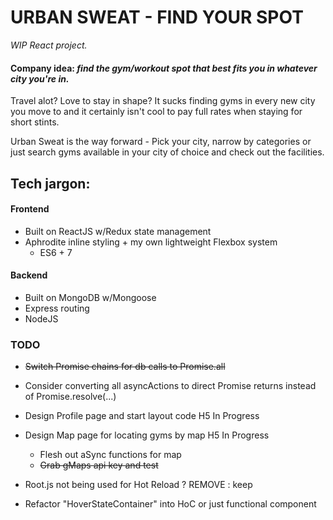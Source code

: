 # URBAN SWEAT - FIND YOUR SPOT 

*WIP React project.*

#### Company idea: <em>find the gym/workout spot that best fits you in whatever city you're in.</em>

Travel alot? Love to stay in shape? It sucks finding gyms in every new city you move to and it certainly isn't cool to pay full rates when staying for short stints.

Urban Sweat is the way forward - Pick your city, narrow by categories or just search gyms available in your city of choice and check out the facilities.

## Tech jargon:
#### Frontend

+ Built on ReactJS w/Redux state management
+ Aphrodite inline styling + my own lightweight Flexbox system
  + ES6 + 7
  
#### Backend

+ Built on MongoDB w/Mongoose
+ Express routing
+ NodeJS

### TODO

+ ~~Switch Promise chains for db calls to Promise.all~~
+ Consider converting all asyncActions to direct Promise returns instead of Promise.resolve(...)
+ Design Profile page and start layout code H5 In Progress
+ Design Map page for locating gyms by map H5 In Progress 
  + Flesh out aSync functions for map
  + ~~Grab gMaps api key and test~~
  
+ Root.js not being used for Hot Reload ? REMOVE : keep
+ Refactor "HoverStateContainer" into HoC or just functional component
